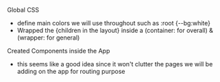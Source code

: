 Global CSS

- define main colors we will use throughout such as :root {--bg:white}
- Wrapped the {children in the layout} inside a (container: for overall) & (wrapper: for general)

Created Components inside the App

- this seems like a good idea since it won't clutter the pages we will be adding on the app for routing purpose
